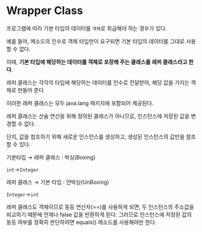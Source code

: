 # Wrapper Class



프로그램에 따라 기본 타입의 데이터를 `객체`로 취급해야 하는 경우가 있다.

예를 들어, 메소드의 인수로 객체 타입만이 요구되면 기본 타입의 데이터를 그대로 사용할 수 없다.

이때, **기본 타입에 해당하는 데이터를 객체로 포장해 주는 클래스를 래퍼 클래스라고 한다**.





래퍼 클래스는 각각의 타입에 해당하는 데이터를 인수로 전달받아, 해당 값을 가지는 객체로 만들어 준다

이러한 래퍼 클래스는 모두 java.lang 패키지에 포함되어 제공된다.



래퍼 클래스는 산술 연산을 위해 정의된 클래스가 아니므로, 인스턴스에 저장된 값을 변경할 수 없다.

단지, 값을 참조하기 위해 새로운 인스턴스를 생성하고, 생성된 인스턴스의 값만을 참조할 수 있다.



기본타입 → 래퍼 클래스 : 박싱(Boxing)

`int`→`Integer`

래퍼 클래스 → 기본 타입 : 언박싱(UnBoxing)

`Integer`→`int`



래퍼 클래스도 객체이므로 동등 연산자(==)를 사용하게 되면,  두 인스턴스의 주소값을 비교하기 때문에 언제나 false 값을 반환하게 된다. 그러므로 인스턴스에 저장된 값의 동등 여부를 정확히 판단하려면 equals() 메소드를 사용해야만 한다.